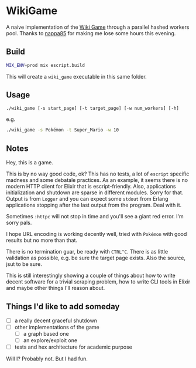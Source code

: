 # WikiGame

A naive implementation of the [Wiki Game](https://en.wikipedia.org/wiki/Wikipedia:Wiki_Game) through a parallel hashed workers pool.
Thanks to [nappa85](https://github.com/nappa85) for making me lose some hours this evening.

## Build

``` bash
MIX_ENV=prod mix escript.build
```

This will create a `wiki_game` executable in this same folder.

## Usage

```
./wiki_game [-s start_page] [-t target_page] [-w num_workers] [-h]
```

e.g.

``` bash
./wiki_game -s Pokémon -t Super_Mario -w 10
```

## Notes

Hey, this is a game.

This is by no way good code, ok? This has no tests, a lot of `escript` specific madness and some debatale practices. As an example, it seems there is no modern HTTP client for Elixir that is escript-friendly. Also, applications initialization and shutdown are sparse in different modules. Sorry for that.
Output is from `Logger` and you can expect some `stdout` from Erlang applications stopping after the last output from the program. Deal with it.

Sometimes `:httpc` will not stop in time and you'll see a giant red error. I'm sorry pals.

I hope URL encoding is working decently well, tried with `Pokémon` with good results but no more than that.

There is no termination guar, be ready with `CTRL^C`. There is as little validation as possible, e.g. be sure the target page exists. Also the source, jsut to be sure.

This is still interestingly showing a couple of things about how to write decent software for a trivial scraping problem, how to write CLI tools in Elixir and maybe other things I'll reason about.


## Things I'd like to add someday

 * [ ] a really decent graceful shutdown
 * [ ] other implementations of the game
   * [ ] a graph based one
   * [ ] an explore/exploit one
 * [ ] tests and hex architecture for academic purpose

Will I? Probably not. But I had fun.
